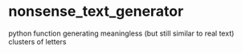 # nonsense_text_generator
python function generating meaningless (but still similar to real text) clusters of  letters
